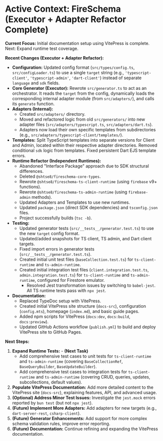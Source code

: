 # Active Context: FireSchema (Executor + Adapter Refactor Complete)

**Current Focus:** Initial documentation setup using VitePress is complete.
Next: Expand runtime test coverage.

**Recent Changes (Executor + Adapter Refactor):**

- **Configuration:** Updated config format (`src/types/config.ts`,
  `src/configLoader.ts`) to use a single `target` string (e.g.,
  `'typescript-client'`, `'typescript-admin'`, `'dart-client'`) instead of
  separate `language` and `sdk` fields.
- **Core Generator (Executor):** Rewrote `src/generator.ts` to act as an
  orchestrator. It reads the `target` from the config, dynamically loads the
  corresponding internal adapter module (from `src/adapters/`), and calls its
  `generate` function.
- **Adapters (Internal):**
  - Created `src/adapters/` directory.
  - Moved and refactored logic from old `src/generators/` into new adapter files
    (`src/adapters/typescript.ts`, `src/adapters/dart.ts`).
  - Adapters now load their own specific templates from subdirectories (e.g.,
    `src/adapters/typescript-client/templates/`).
- **Templates:** Split TypeScript templates into separate versions for Client
  and Admin, located within their respective adapter directories. Removed
  conditional `sdk` logic from templates. Fixed persistent Dart EJS template
  errors.
- **Runtime Refactor (Independent Runtimes):**
  - Abandoned "Interface Package" approach due to SDK structural differences.
  - Deleted `@shtse8/fireschema-core-types`.
  - Rewrote `@shtse8/fireschema-ts-client-runtime` (using `firebase` v9+
    functions).
  - Rewrote `@shtse8/fireschema-ts-admin-runtime` (using `firebase-admin`
    methods).
  - Updated Adapters and Templates to use new runtimes.
  - Updated `package.json` (direct SDK dependencies) and `tsconfig.json` files.
  - Project successfully builds (`tsc -b`).
- **Testing:**
  - Updated generator tests (`src/__tests__/generator.test.ts`) to use the new
    `target` config format.
  - Updated/added snapshots for TS client, TS admin, and Dart client targets.
  - Fixed import errors in generator tests (`src/__tests__/generator.test.ts`).
  - Created initial unit test files (`baseCollection.test.ts`) for
    `ts-client-runtime` and `ts-admin-runtime`.
  - Created initial integration test files (`client.integration.test.ts`,
    `admin.integration.test.ts`) for `ts-client-runtime` and `ts-admin-runtime`,
    configured for Firestore emulator.
    - Resolved Jest transformation issues by switching to `babel-jest`. All TS
      runtime tests pass with `npx jest`.
- **Documentation:**
  - Replaced TypeDoc setup with VitePress.
  - Created initial VitePress site structure (`docs-src`), configuration
    (`config.mts`), homepage (`index.md`), and basic guide pages.
  - Added npm scripts for VitePress (`docs:dev`, `docs:build`, `docs:preview`).
  - Updated GitHub Actions workflow (`publish.yml`) to build and deploy
    VitePress site to GitHub Pages.

**Next Steps:**

1. **Expand Runtime Tests:** - **(Next Task)**
   - Add comprehensive test cases to unit tests for `ts-client-runtime` and
     `ts-admin-runtime` (covering `BaseCollectionRef`, `BaseQueryBuilder`,
     `BaseUpdateBuilder`).
   - Add comprehensive test cases to integration tests for `ts-client-runtime`
     and `ts-admin-runtime` (covering CRUD, queries, updates, subcollections,
     default values).
2. **Populate VitePress Documentation:** Add more detailed content to the
   VitePress site (`docs-src`), explaining features, API, and advanced usage.
3. **(Optional) Address Minor Test Issues:** Investigate the `jest.mock` errors
   reported by `bun test` (but not `npx jest`).
4. **(Future) Implement More Adapters:** Add adapters for new targets (e.g.,
   `dart-server-rest`, `csharp-client`).
5. **(Future) Generator Enhancements:** Add support for more complex schema
   validation rules, improve error reporting.
6. **(Future) Documentation:** Continue refining and expanding the VitePress
   documentation.
